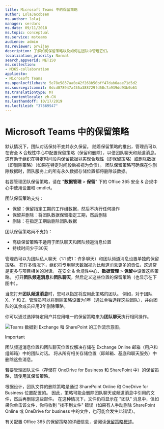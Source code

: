 ```yaml
---
title: Microsoft Teams 中的保留策略
author: LolaJacobsen
ms.author: lolaj
manager: serdars
ms.date: 09/11/2018
ms.topic: conceptual
ms.service: msteams
audience: admin
ms.reviewer: prvijay
description: 了解如何保留策略以及如何在团队中管理它们。
localization_priority: Normal
search.appverid: MET150
ms.collection:
- M365-collaboration
appliesto:
- Microsoft Teams
ms.openlocfilehash: 5e78e5837aa0e42f268b50bff47dab6aae71d5d2
ms.sourcegitcommit: 0dcd078947a455a388729fd50c7a939dd93b0b61
ms.translationtype: MT
ms.contentlocale: zh-CN
ms.lasthandoff: 10/17/2019
ms.locfileid: "37569947"
---
```

# <a name="retention-policies-in-microsoft-teams"></a>Microsoft Teams 中的保留策略

默认情况下，团队对话保持不变并永久保留。 随着保留策略的推出，管理员可以在安全 & 合规性中心中配置保留策略（保留和删除），以便团队聊天和频道消息。 这有助于组织在特定时间段内保留数据以实现合规性（即保留策略）或删除数据（即删除策略）（如果在特定时间段后被视为负债）。 团队保留策略可确保在你删除数据时，团队服务上的所有永久数据存储位置都将删除该数据。 

若要管理团队保留策略，请在 "**数据管理** > **保留**" 下的 Office 365 安全 & 合规中心中使用设置和 cmdlet。

团队保留策略支持： 
    
- 保留：保留指定工期的工作组数据，然后不执行任何操作
- 保留并删除：将团队数据保留指定工期，然后删除
- 删除：在指定工期后删除团队数据

团队保留策略尚不支持：

- 高级保留策略不适用于团队聊天和团队频道消息位置
- 持续时间少于30天

管理员可以为团队私人聊天（1:1 或1：许多聊天）和团队频道消息设置单独的保留策略。 在许多情况下，组织将专用聊天数据视为比频道消息更多的责任，这通常是更多与项目相关的对话。 在安全 & 合规性中心、**数据管理** > **保留**中设置这些策略。 打开**团队频道消息**和**团队聊天**，然后定义这些位置的保留策略（也显示在下图中）。 

当您打开**团队频道消息**时，您可以指定将应用此策略的团队。 例如，对于团队 X、Y 和 Z，管理员可以将删除策略设置为1年（通过单独选择这些团队），并向团队的其余成员应用3年删除策略。 

你可以通过选择特定用户并应用唯一的保留策略来为**团队聊天**执行相同操作。 

![Teams 数据到 Exchange 和 SharePoint 的工作流示意图。](media/Retention-Policies.png)


> [!IMPORTANT]
> 团队频道消息位置和团队聊天位置仅解决存储在 Exchange Online 邮箱（用户和组邮箱）中的团队对话。 将从所有相关存储位置（即邮箱、基底和聊天服务）中删除这些消息。 
> 
> 若要管理团队文件（存储在 OneDrive for Business 和 SharePoint 中）的保留策略，请使用其保留策略。

根据设计，团队文件的删除策略是通过 SharePoint Online 和 OneDrive for Business 位置配置的。 因此，策略可能会删除团队聊天或频道消息中引用的文件，然后再删除这些邮件。 在这种情况下，文件仍将显示在 "团队" 消息中，但如果你单击该文件，你将收到 "找不到文件" 错误（如果有人手动删除 SharePoint Online 或 OneDrive for business 中的文件，也可能会发生此错误）。

有关配置 Office 365 的保留策略的详细信息，请阅读[保留策略概述](https://support.office.com/article/overview-of-retention-policies-5e377752-700d-4870-9b6d-12bfc12d2423)。
 
